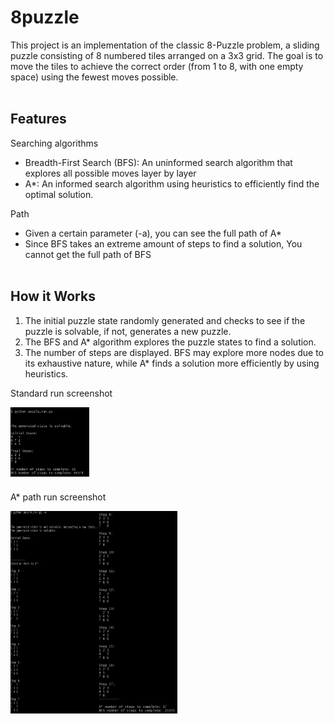 # 8puzzle

This project is an implementation of the classic 8-Puzzle problem, a sliding puzzle consisting of 8 numbered tiles arranged on a 3x3 grid. The goal is to move the tiles to achieve the correct order (from 1 to 8, with one empty space) using the fewest moves possible.
<br><br>
## Features

Searching algorithms
- Breadth-First Search (BFS): An uninformed search algorithm that explores all possible moves layer by layer
- A*: An informed search algorithm using heuristics to efficiently find the optimal solution. <br>

Path
- Given a certain parameter (-a), you can see the full path of A*
- Since BFS takes an extreme amount of steps to find a solution, You cannot get the full path of BFS
<br><br>
## How it Works

1) The initial puzzle state randomly generated and checks to see if the puzzle is solvable, if not, generates a new puzzle.
2) The BFS and A* algorithm explores the puzzle states to find a solution.
3) The number of steps are displayed. BFS may explore more nodes due to its exhaustive nature, while A* finds a solution more efficiently by using heuristics.

Standard run screenshot

<div style="display: flex; flex-wrap: wrap; justify-content: space-between;">
    <img src="docs/Screenshot 2024-10-16 170055.png" alt="Graph 1" style="width: 25%; margin-bottom: 10px;" />
</div>

A* path run screenshot

<div style="display: flex; flex-wrap: wrap;">
    <img src="docs/Screenshot 2024-10-16 170628.png" alt="Graph 2" style="width: 28%; margin-bottom: 10px;" />
    <img src="docs/Screenshot 2024-10-16 170644.png" alt="Graph 3" style="width: 25%; margin-bottom: 10px;" />
</div>
